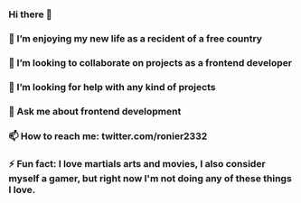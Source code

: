 ### Hi there 👋


### 🔭 I’m enjoying my new life as a recident of a free country
### 👯 I’m looking to collaborate on projects as a frontend developer
### 🤔 I’m looking for help with any kind of projects
### 💬 Ask me about frontend development
### 📫 How to reach me: twitter.com/ronier2332
### ⚡ Fun fact: I love martials arts and movies, I also consider myself a gamer, but right now I'm not doing any of these things I love.
